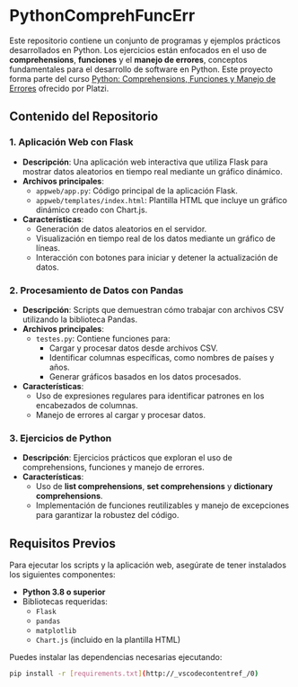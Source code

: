 # PythonComprehFuncErr

Este repositorio contiene un conjunto de programas y ejemplos prácticos desarrollados en Python. Los ejercicios están enfocados en el uso de **comprehensions**, **funciones** y el **manejo de errores**, conceptos fundamentales para el desarrollo de software en Python. Este proyecto forma parte del curso [Python: Comprehensions, Funciones y Manejo de Errores](https://platzi.com/cursos/python-funciones/) ofrecido por Platzi.

## Contenido del Repositorio

### 1. **Aplicación Web con Flask**
- **Descripción**: Una aplicación web interactiva que utiliza Flask para mostrar datos aleatorios en tiempo real mediante un gráfico dinámico.
- **Archivos principales**:
  - `appweb/app.py`: Código principal de la aplicación Flask.
  - `appweb/templates/index.html`: Plantilla HTML que incluye un gráfico dinámico creado con Chart.js.
- **Características**:
  - Generación de datos aleatorios en el servidor.
  - Visualización en tiempo real de los datos mediante un gráfico de líneas.
  - Interacción con botones para iniciar y detener la actualización de datos.

### 2. **Procesamiento de Datos con Pandas**
- **Descripción**: Scripts que demuestran cómo trabajar con archivos CSV utilizando la biblioteca Pandas.
- **Archivos principales**:
  - `testes.py`: Contiene funciones para:
    - Cargar y procesar datos desde archivos CSV.
    - Identificar columnas específicas, como nombres de países y años.
    - Generar gráficos basados en los datos procesados.
- **Características**:
  - Uso de expresiones regulares para identificar patrones en los encabezados de columnas.
  - Manejo de errores al cargar y procesar datos.

### 3. **Ejercicios de Python**
- **Descripción**: Ejercicios prácticos que exploran el uso de comprehensions, funciones y manejo de errores.
- **Características**:
  - Uso de **list comprehensions**, **set comprehensions** y **dictionary comprehensions**.
  - Implementación de funciones reutilizables y manejo de excepciones para garantizar la robustez del código.

## Requisitos Previos
Para ejecutar los scripts y la aplicación web, asegúrate de tener instalados los siguientes componentes:
- **Python 3.8 o superior**
- Bibliotecas requeridas:
  - `Flask`
  - `pandas`
  - `matplotlib`
  - `Chart.js` (incluido en la plantilla HTML)

Puedes instalar las dependencias necesarias ejecutando:
```bash
pip install -r [requirements.txt](http://_vscodecontentref_/0)
```

